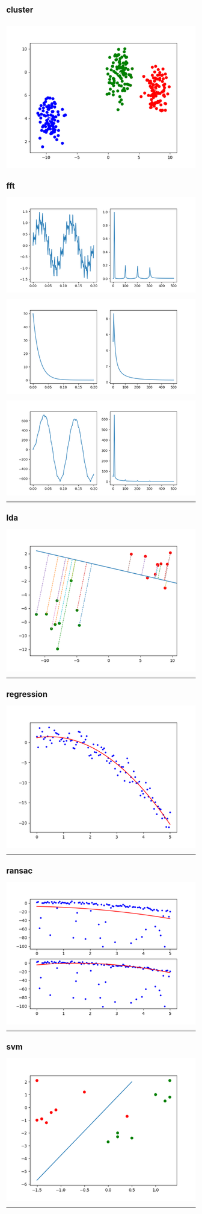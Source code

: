 ## cluster
![](cluster/Figure_1.png)
-----

## fft

![](fft/Figure_1.png)

![](fft/Figure_2.png)

![](fft/Figure_3.png)

-----

## lda

![](lda/Figure_1.png)

-----

## regression

![](regression/Figure_1.png)

-----

## ransac

![](ransac/Figure_1.png)

-----

## svm

![](svm/Figure_1.png)

-----

